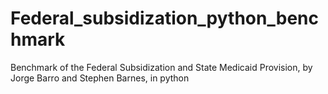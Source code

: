 # Federal_subsidization_python_benchmark
Benchmark of the Federal Subsidization and State Medicaid Provision, by Jorge Barro and Stephen Barnes, in python

